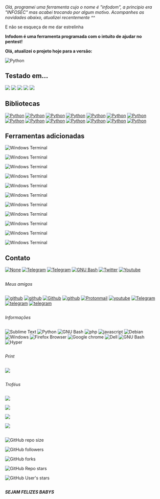 *Olá, programei uma ferramenta cujo o nome é "infodom", a principio era "INFOSEC" mas acabei trocando por algum motivo.
Acompanhes as novidades abaixo, atualizei recentemente ^^*

E não se esqueça de me dar estrelinha





**Infodom é uma ferramenta programada com o intuito de ajudar no pentest!**


**Olá, atualizei o projeto hoje para a versão:**

<img alt='Python'
src='https://img.shields.io/badge/PYTHON-_3.9.2-100000?style=for-the-badge&logo=Python&logoColor=000000&labelColor=73C3E0&color=000000'/>

## **Testado em...**

<img alt=' ' src='https://img.shields.io/badge/TESTADO_NO-PARROT OS-100000?style=for-the-badge&logo= &logoColor=9FFF4B&labelColor=000000&color=B7FF43'/>

<img alt=' ' src='https://img.shields.io/badge/TESTADO_NO-DEBIAN-100000?style=for-the-badge&logo= &logoColor=9FFF4B&labelColor=000000&color=B7FF43'/>

<img alt=' ' src='https://img.shields.io/badge/TESTADO_NO-TERMUX-100000?style=for-the-badge&logo= &logoColor=9FFF4B&labelColor=000000&color=B7FF43'/>

<img alt=' ' src='https://img.shields.io/badge/TESTADO_NO-ARCH-100000?style=for-the-badge&logo= &logoColor=9FFF4B&labelColor=000000&color=B7FF43'/>

<img alt=' ' src='https://img.shields.io/badge/TESTADO_NO-WINDOWS-100000?style=for-the-badge&logo= &logoColor=9FFF4B&labelColor=000000&color=B7FF43'/>


## **Bibliotecas**

<a href='https://pypi.org/project/python-whois/'
target="_blank"><img alt='Python'
src='https://img.shields.io/badge/python3-python_whois
[0.7.3]-100000?style=for-the-badge&logo=Python&logoColor=000000&labelColor=8cdb70&color=black'/></a>
<a href='https://docs.python.org/3/library/random.html'
target="_blank"><img alt='Python'
src='https://img.shields.io/badge/python3-RANDOM-100000?style=for-the-badge&logo=Python&logoColor=000000&labelColor=8cdb70&color=black'/></a>
<a href='https://docs.python.org/3/library/os.html'
target="_blank"><img alt='Python'
src='https://img.shields.io/badge/python3-OS-100000?style=for-the-badge&logo=Python&logoColor=000000&labelColor=8cdb70&color=black'/></a>
<a href='https://pypi.org/project/geopy/' target="_blank"><img
alt='Python'
src='https://img.shields.io/badge/python3-GEOPY_[2.2.0]-100000?style=for-the-badge&logo=Python&logoColor=000000&labelColor=8cdb70&color=black'/></a>
<a href='https://docs.python.org/3/library/socket.html'
target="_blank"><img alt='Python'
src='https://img.shields.io/badge/python3-SOCKET-100000?style=for-the-badge&logo=Python&logoColor=000000&labelColor=8cdb70&color=black'/></a>
<a href='https://pypi.org/project/python3-nmap/'
target="_blank"><img alt='Python'
src='https://img.shields.io/badge/python3-python3_nmap
[1.5.1]-100000?style=for-the-badge&logo=Python&logoColor=000000&labelColor=8cdb70&color=black'/></a>
<a href='https://pypi.org/project/requests/' target="_blank"><img
alt='Python'
src='https://img.shields.io/badge/python3-requests_[2.27.1]-100000?style=for-the-badge&logo=Python&logoColor=000000&labelColor=8cdb70&color=black'/></a>
<a href='https://pypi.org/project/BeautifulSoup/'
target="_blank"><img alt='Python'
src='https://img.shields.io/badge/python3-BeautifulSoup_[3.2.2]-100000?style=for-the-badge&logo=Python&logoColor=000000&labelColor=8cdb70&color=black'/></a>
<a href='https://pypi.org/project/beautifulsoup4/'
target="_blank"><img alt='Python'
src='https://img.shields.io/badge/python3-beautifulsoup4_[4.10.0]-100000?style=for-the-badge&logo=Python&logoColor=000000&labelColor=8cdb70&color=black'/></a>
<a href='https://docs.python.org/3/library/re.html'
target="_blank"><img alt='Python'
src='https://img.shields.io/badge/python3-RE-100000?style=for-the-badge&logo=Python&logoColor=000000&labelColor=8cdb70&color=black'/></a>
<a href='https://docs.python.org/3/library/datetime.html'
target="_blank"><img alt='Python'
src='https://img.shields.io/badge/python3-datetime-100000?style=for-the-badge&logo=Python&logoColor=000000&labelColor=8cdb70&color=black'/></a>
<a href='https://docs.python.org/3/library/time.html'
target="_blank"><img alt='Python'
src='https://img.shields.io/badge/python3-time-100000?style=for-the-badge&logo=Python&logoColor=000000&labelColor=8cdb70&color=black'/></a>
<a href='https://docs.python.org/3/library/time.html'
target="_blank"><img alt='Python'
src='https://img.shields.io/badge/python3-phonenumbers_[8.12.41]-100000?style=for-the-badge&logo=Python&logoColor=000000&labelColor=8cdb70&color=black'/></a>
<a href='https://pypi.org/project/Faker/' target="_blank"><img
alt='Python'
src='https://img.shields.io/badge/python3-Faker_[11.3.0]-100000?style=for-the-badge&logo=Python&logoColor=000000&labelColor=8cdb70&color=black'/></a>



## **Ferramentas adicionadas**

<img alt='Windows Terminal'
src='https://img.shields.io/badge/WHOIS-100000?style=for-the-badge&logo=Windows
Terminal&logoColor=white&labelColor=black&color=black'/>

<img alt='Windows Terminal'
src='https://img.shields.io/badge/NMAP-100000?style=for-the-badge&logo=Windows
Terminal&logoColor=white&labelColor=black&color=black'/>

<img alt='Windows Terminal'
src='https://img.shields.io/badge/SQL_Iinjection
Scanner-100000?style=for-the-badge&logo=Windows
Terminal&logoColor=white&labelColor=black&color=black'/>

<img alt='Windows Terminal'
src='https://img.shields.io/badge/TeleINFO-100000?style=for-the-badge&logo=Windows
Terminal&logoColor=white&labelColor=black&color=black'/>

<img alt='Windows Terminal'
src='https://img.shields.io/badge/IPINFO-100000?style=for-the-badge&logo=Windows
Terminal&logoColor=white&labelColor=black&color=black'/>

<img alt='Windows Terminal'
src='https://img.shields.io/badge/Gerador_De
Email-100000?style=for-the-badge&logo=Windows
Terminal&logoColor=white&labelColor=black&color=black'/>

<img alt='Windows Terminal'
src='https://img.shields.io/badge/Consulta_CEP-100000?style=for-the-badge&logo=Windows
Terminal&logoColor=white&labelColor=black&color=black'/>

<img alt='Windows Terminal'
src='https://img.shields.io/badge/Consulta_MAC-100000?style=for-the-badge&logo=Windows
Terminal&logoColor=white&labelColor=black&color=black'/>

<img alt='Windows Terminal'
src='https://img.shields.io/badge/Gera_Pessoa-100000?style=for-the-badge&logo=Windows
Terminal&logoColor=white&labelColor=black&color=black'/>

<img alt='Windows Terminal'
src='https://img.shields.io/badge/Achaloc-100000?style=for-the-badge&logo=Windows
Terminal&logoColor=white&labelColor=black&color=black'/>

<img alt='Windows Terminal'
src='https://img.shields.io/badge/Gera_Pessoa
(API)-100000?style=for-the-badge&logo=Windows
Terminal&logoColor=white&labelColor=black&color=black'/>

##


## **Contato** 

<a href='malito:fatalsec@dnmx.org' target="_blank"><img alt='None'
src='https://img.shields.io/badge/EMAIL-FATALSEC-100000?style=for-the-badge&logo=None&logoColor=C79292&labelColor=26A5E4&color=000000'/></a>
<a href='https://t.me/fatalsec' target="_blank"><img
alt='Telegram'
src='https://img.shields.io/badge/TELEGRAM-FATALSEC-100000?style=for-the-badge&logo=Telegram&logoColor=C79292&labelColor=26A5E4&color=000000'/></a>
<a href='https://t.me/archonchat' target="_blank"><img
alt='Telegram' src='https://img.shields.io/badge/GROUP-ARCHON
GROUP [My
team]-100000?style=for-the-badge&logo=Telegram&logoColor=C79292&labelColor=26A5E4&color=000000'/></a>
<a href='https://teamroot.com.br' target="_blank"><img alt='GNU
Bash'
src='https://img.shields.io/badge/TEAM_ROOT-TEAM-100000?style=for-the-badge&logo=GNU
Bash&logoColor=000000&labelColor=26A5E4&color=000000'/></a> <a
href='https://twitter.com/F4t4lsec' target="_blank">
<img
alt='Twitter'
src='https://img.shields.io/badge/TEAM_ROOT-FATALSEC-100000?style=for-the-badge&logo=Twitter&logoColor=000000&labelColor=26A5E4&color=000000'/></a>
<a
href='https://www.youtube.com/channel/UCVroJZsK3Qrvtvnk7NCKn-A'
target="_blank"><img alt='Youtube'
src='https://img.shields.io/badge/CANAL-FATALSEC-100000?style=for-the-badge&logo=Youtube&logoColor=000000&labelColor=26A5E4&color=000000'/></a>
##
*Meus amigos*
## 

<a href='https://github.com/pedrostyxx' target="_blank"><img
       alt='github'
src='https://img.shields.io/badge/GITHUB-pedrostyxx-100000?style=for-the-badge&logo=github&logoColor=000000&labelColor=26A5E4&color=000000'/></a>
<a href='https://github.com/JakePeraltah' target="_blank"><img
alt='github'
src='https://img.shields.io/badge/GITHUB-Jake-100000?style=for-the-badge&logo=github&logoColor=000000&labelColor=26A5E4&color=000000'/></a>
<a href='https://github.com/azz4Defalt' target="_blank"><img
alt='Github'
src='https://img.shields.io/badge/GITHUB-DEFALT-100000?style=for-the-badge&logo=Github&logoColor=000000&labelColor=26A5E4&color=000000'/></a>
<a href='https://github.com/OmgGass' target="_blank"><img
alt='github'
src='https://img.shields.io/badge/GITHUB-Gass-100000?style=for-the-badge&logo=github&logoColor=000000&labelColor=26A5E4&color=000000'/></a>
<a href='malito:azz4_defalt@protonmail.com' target="_blank"><img
alt='Protonmail'
src='https://img.shields.io/badge/PROTONMAIL-DEFALT-100000?style=for-the-badge&logo=Protonmail&logoColor=000000&labelColor=26A5E4&color=000000'/></a>
<a
href='https://www.youtube.com/channel/UCm1zkDjD_rqTn3GxS0gzzUg'
target="_blank"><img alt='youtube'
src='https://img.shields.io/badge/CANAL-ARCHON (Do
Defalt)-100000?style=for-the-badge&logo=youtube&logoColor=000000&labelColor=26A5E4&color=000000'/></a>
<a href='Https://t.me/azz4_defalt' target="_blank"><img
alt='Telegram'
src='https://img.shields.io/badge/TELEGRAM-DEFALT-100000?style=for-the-badge&logo=Telegram&logoColor=000000&labelColor=26A5E4&color=000000'/></a>
<a href='https://t.me/Helior11' target="_blank"><img
alt='telegram'
src='https://img.shields.io/badge/TELEGRAM-Helior-100000?style=for-the-badge&logo=telegram&logoColor=000000&labelColor=26A5E4&color=000000'/></a>
<a href='https://t.me/HeilBlackbird' target="_blank"><img
alt='telegram'
src='https://img.shields.io/badge/TELEGRAM-Black_bird-100000?style=for-the-badge&logo=telegram&logoColor=000000&labelColor=26A5E4&color=000000'/></a>
##
*Informações*
## 

<img alt='Sublime Text' src='https://img.shields.io/badge/Editor De Texto-Sublime
Text-100000?style=for-the-badge&logo=Sublime
Text&logoColor=FF9800&labelColor=black&color=FF9800'/>
<img alt='Python'
src='https://img.shields.io/badge/Programo_em-PYTHON-100000?style=for-the-badge&logo=Python&logoColor=3776AB&labelColor=black&color=3776AB'/>
<img alt='GNU Bash'
src='https://img.shields.io/badge/Programo_em-SHELL | BASH
SCRIPT-100000?style=for-the-badge&logo=GNU
Bash&logoColor=4EAA25&labelColor=black&color=4EAA25'/>
<img alt='php' src='https://img.shields.io/badge/Programo_em-PHP
(O
básico)-100000?style=for-the-badge&logo=php&logoColor=777BB4&labelColor=black&color=777BB4'/>
<img alt='javascript'
src='https://img.shields.io/badge/Programo_em-Java
Script-100000?style=for-the-badge&logo=javascript&logoColor=F7DF1E&labelColor=black&color=F7DF1E'/>
<img alt='Debian' src='https://img.shields.io/badge/Sistema
operacional-PARROT_OS [4.11]
x86_64-100000?style=for-the-badge&logo=Debian&logoColor=A81D33&labelColor=black&color=A81D33'/>
<img alt='Windows'
src='https://img.shields.io/badge/Sistema_operacional-Windows 10
64x [Para editar e
jogar]-100000?style=for-the-badge&logo=Windows&logoColor=0078D6&labelColor=000000&color=0078D6'/>
<img alt='Firefox Browser'
src='https://img.shields.io/badge/Navegador-Firefox_for Parrot OS
[79.0] -100000?style=for-the-badge&logo=Firefox
Browser&logoColor=FF7139&labelColor=black&color=FF7139'/>  <img
alt='Google chrome'
src='https://img.shields.io/badge/Navegador-Chromium_[Para
testes]-100000?style=for-the-badge&logo=Google
chrome&logoColor=6FA3BD&labelColor=black&color=6FA3BD'/> <img
alt='Dell'
src='https://img.shields.io/badge/Computador-OptiPlex_7090-100000?style=for-the-badge&logo=Dell&logoColor=007DB8&labelColor=black&color=007DB8'/>
<img alt='GNU Bash'
src='https://img.shields.io/badge/Terminal-bash_[5.1.4]-100000?style=for-the-badge&logo=GNU
Bash&logoColor=4EAA25&labelColor=black&color=4EAA25'/>
<img alt='Hyper'
src='https://img.shields.io/badge/Terminal-HyperTerm-100000?style=for-the-badge&logo=Hyper&logoColor=000000&labelColor=FFFFFF&color=000000'/>

##
*Print*
##
 <img src="https://i.imgur.com/YQICFsR.png">


##
 *Troféus*
##

<img
src="https://github-readme-stats.vercel.app/api?username=FatalS3C&theme=radical">

<img
src="https://github-readme-stats.vercel.app/api/pin/?username=FatalS3C&repo=infodom&theme=radical&show_owner=true">

<img
src="https://github-readme-stats.vercel.app/api/top-langs/?username=FatalS3C&theme=radical&show_owner=true">

<img src="https://stars.medv.io/FatalS3C/Infodom.svg">

##

<img alt="GitHub repo size"
src="https://img.shields.io/github/repo-size/FatalS3C/Infodom?color=%239CF491&label=TAMANHO%20DO%20REPOSIT%C3%93RIO&logo=github&logoColor=%239CF491&style=for-the-badge">

<img alt="GitHub followers"
src="https://img.shields.io/github/followers/FatalS3C?color=%239CF491&label=SEGUIDORES&logo=github&logoColor=%239CF491&style=for-the-badge">

<img alt="GitHub forks" src="https://img.shields.io/github/forks/FatalS3C/Infodom?color=%239CF491&label=garfos&logo=github&logoColor=%239CF491&style=for-the-badge">

<img alt="GitHub Repo stars"
src="https://img.shields.io/github/stars/FatalS3C/Infodom?color=%239CF491&label=ESTRELAS%20REPO&logo=github&logoColor=%239CF491&style=for-the-badge">

<img alt="GitHub User's stars"
src="https://img.shields.io/github/stars/FatalS3C?color=%239CF491&label=MINHAS%20ESTRELAs&logo=github&logoColor=%239CF491&style=for-the-badge">

##

***SEJAM FELIZES BABYS***
